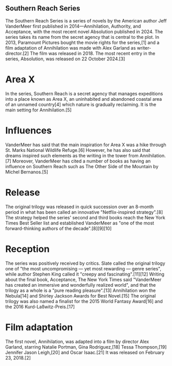 ## Southern Reach Series

The Southern Reach Series is a series of novels by the American author Jeff VanderMeer first published in 2014—Annihilation, Authority, and Acceptance, with the most recent novel Absolution published in 2024. The series takes its name from the secret agency that is central to the plot. In 2013, Paramount Pictures bought the movie rights for the series,[1] and a film adaptation of Annihilation was made with Alex Garland as writer-director.[2] The film was released in 2018. The most recent entry in the series, Absolution, was released on 22 October 2024.[3]

# Area X

In the series, Southern Reach is a secret agency that manages expeditions into a place known as Area X, an uninhabited and abandoned coastal area of an unnamed country[4] which nature is gradually reclaiming. It is the main setting for Annihilation.[5]

# Influences

VanderMeer has said that the main inspiration for Area X was a hike through St. Marks National Wildlife Refuge.[6] However, he has also said that dreams inspired such elements as the writing in the tower from Annihilation.[7] Moreover, VanderMeer has cited a number of books as having an influence on Southern Reach such as The Other Side of the Mountain by Michel Bernanos.[5]

# Release

The original trilogy was released in quick succession over an 8-month period in what has been called an innovative "Netflix-inspired strategy".[8] The strategy helped the series' second and third books reach the New York Times Best Seller list and established VanderMeer as "one of the most forward-thinking authors of the decade".[8][9][10]

# Reception

The series was positively received by critics. Slate called the original trilogy one of "the most uncompromising — yet most rewarding — genre series", while author Stephen King called it "creepy and fascinating".[11][12] Writing about the final book, Acceptance, The New York Times said "VanderMeer has created an immersive and wonderfully realized world", and that the trilogy as a whole is a "pure reading pleasure".[13] Annihilation won the Nebula[14] and Shirley Jackson Awards for Best Novel.[15] The original trilogy was also named a finalist for the 2015 World Fantasy Award[16] and the 2016 Kurd-Laßwitz-Preis.[17]

# Film adaptation

The first novel, Annihilation, was adapted into a film by director Alex Garland, starring Natalie Portman, Gina Rodriguez,[18] Tessa Thompson,[19] Jennifer Jason Leigh,[20] and Oscar Isaac.[21] It was released on February 23, 2018.[2]

